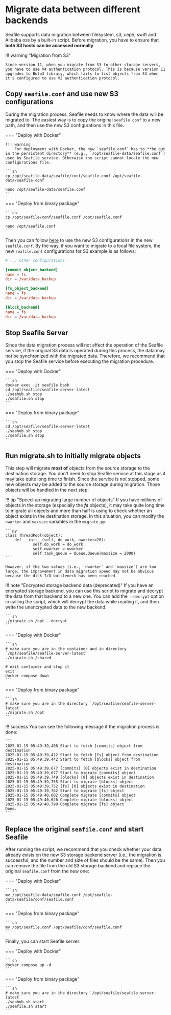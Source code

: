 # Migrate data between different backends

Seafile supports data migration between filesystem, s3, ceph, swift and Alibaba oss by a built-in script. Before migration, you have to ensure that **both S3 hosts can be accessed normally**.

!!! warning "Migration from S3"

    Since version 11, when you migrate from S3 to other storage servers, you have to use V4 authentication protocol. This is because version 11 upgrades to Boto3 library, which fails to list objects from S3 when it's configured to use V2 authentication protocol.

## Copy `seafile.conf` and use new S3 configurations

During the migration process, Seafile needs to know where the data will be migrated to. The easiest way is to copy the original `seafile.conf` to a new path, and then use the new S3 configurations in this file.

=== "Deploy with Docker"

    !!! warning
        For deployment with Docker, the new `seafile.conf` has to **be put in the persistent directory** (e.g., `/opt/seafile-data/seafile.conf`) used by Seafile service. Otherwise the script cannot locate the new configurations file.

    ```sh
    cp /opt/seafile-data/seafile/conf/seafile.conf /opt/seafile-data/seafile.conf

    nano /opt/seafile-data/seafile.conf
    ```

=== "Deploy from binary package"

    ```sh
    cp /opt/seafile/conf/seafile.conf /opt/seafile.conf

    nano /opt/seafile.conf
    ```

Then you can follow [here](./setup_with_s3.md) to use the new S3 configurations in the new `seafile.conf`. By the way, if you want to migrate to a local file system, the new `seafile.conf` configurations for S3 example is as follows:

```conf
# ... other configurations

[commit_object_backend]
name = fs
dir = /var/data_backup

[fs_object_backend]
name = fs
dir = /var/data_backup

[block_backend]
name = fs
dir = /var/data_backup
```

## Stop Seafile Server

Since the data migration process will not affect the operation of the Seafile service, if the original S3 data is operated during this process, the data may not be synchronized with the migrated data. Therefore, we recommend that you stop the Seafile service before executing the migration procedure.

=== "Deploy with Docker"

    ```sh
    docker exec -it seafile bash
    cd /opt/seafile/seafile-server-latest
    ./seahub.sh stop
    ./seafile.sh stop
    ```

=== "Deploy from binary package"

    ```sh
    cd /opt/seafile/seafile-server-latest
    ./seahub.sh stop
    ./seafile.sh stop
    ```

## Run migrate.sh to initially migrate objects

This step will migrate **most of** objects from the source storage to the destination storage. You don't need to stop Seafile service at this stage as it may take quite long time to finish. Since the service is not stopped, some new objects may be added to the source storage during migration. Those objects will be handled in the next step:

!!! tip "Speed-up migrating large number of objects"
    If you have millions of objects in the storage (especially the ***fs*** objects), it may take quite long time to migrate all objects and more than half is using to check whether an object exists in the destination storage. In this situation, you can modify the `nworker` and `maxsize` variables in the `migrate.py`:

    ```py
    class ThreadPool(object):
        def __init__(self, do_work, nworker=20):
                self.do_work = do_work
                self.nworker = nworker
                self.task_queue = Queue.Queue(maxsize = 2000)
    ```

    However, if the two values (i.e., `nworker` and `maxsize`) ​​are too large, the improvement in data migration speed may not be obvious because the disk I/O bottleneck has been reached.

!!! note "Encrypted storage backend data (deprecated)"
    If you have an encrypted storage backend, you can use this script to migrate and decrypt the data from that backend to a new one. You can add the `--decrypt` option in calling the script, which will decrypt the data while reading it, and then write the unencrypted data to the new backend:

    ```sh
    ./migrate.sh /opt --decrypt
    ```

=== "Deploy with Docker"

    ```sh
    # make sure you are in the container and in directory `/opt/seafile/seafile-server-latest`
    ./migrate.sh /shared
    
    # exit container and stop it
    exit
    docker compose down
    ```

=== "Deploy from binary package"

    ```sh
    # make sure you are in the directory `/opt/seafile/seafile-server-latest`
    ./migrate.sh /opt
    ```

!!! success
    You can see the following message if the migration process is done:

    ```
    2025-01-15 05:49:39,408 Start to fetch [commits] object from destination
    2025-01-15 05:49:39,422 Start to fetch [fs] object from destination
    2025-01-15 05:49:39,442 Start to fetch [blocks] object from destination
    2025-01-15 05:49:39,677 [commits] [0] objects exist in destination
    2025-01-15 05:49:39,677 Start to migrate [commits] object
    2025-01-15 05:49:39,749 [blocks] [0] objects exist in destination
    2025-01-15 05:49:39,755 Start to migrate [blocks] object
    2025-01-15 05:49:39,752 [fs] [0] objects exist in destination
    2025-01-15 05:49:39,762 Start to migrate [fs] object
    2025-01-15 05:49:40,602 Complete migrate [commits] object
    2025-01-15 05:49:40,626 Complete migrate [blocks] object
    2025-01-15 05:49:40,790 Complete migrate [fs] object
    Done.
    ```

## Replace the original `seafile.conf` and start Seafile

After running the script, we recommend that you check whether your data already exists on the new S3 storage backend server (i.e., the migration is successful, and the number and size of files should be the same). Then you can remove the file from the old S3 storage backend and replace the original `seafile.conf` from the new one:

=== "Deploy with Docker"

    ```sh
    mv /opt/seafile-data/seafile.conf /opt/seafile-data/seafile/conf/seafile.conf
    ```
=== "Deploy from binary package"

    ```sh
    mv /opt/seafile.conf /opt/seafile/conf/seafile.conf
    ```

Finally, you can start Seafile server:

=== "Deploy with Docker"

    ```sh
    docker compose up -d
    ```

=== "Deploy from binary package"

    ```sh
    # make sure you are in the directory `/opt/seafile/seafile-server-latest`
    ./seahub.sh start
    ./seafile.sh start
    ```
